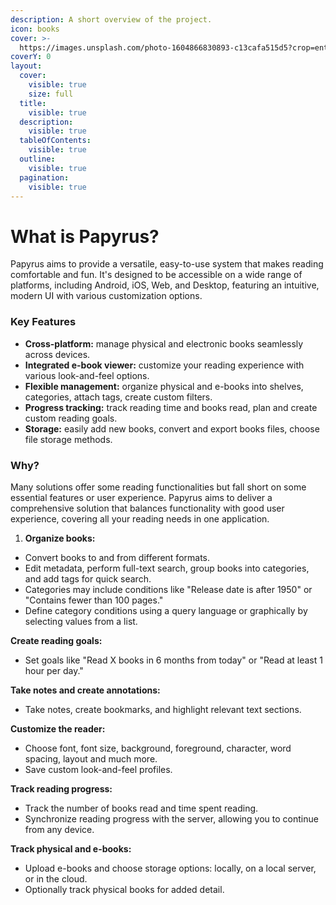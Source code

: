 ```yaml
---
description: A short overview of the project.
icon: books
cover: >-
  https://images.unsplash.com/photo-1604866830893-c13cafa515d5?crop=entropy&cs=srgb&fm=jpg&ixid=M3wxOTcwMjR8MHwxfHNlYXJjaHwxfHxib29rc3xlbnwwfHx8fDE3MzU3NzEzODh8MA&ixlib=rb-4.0.3&q=85
coverY: 0
layout:
  cover:
    visible: true
    size: full
  title:
    visible: true
  description:
    visible: true
  tableOfContents:
    visible: true
  outline:
    visible: true
  pagination:
    visible: true
---
```


# What is Papyrus?

Papyrus aims to provide a versatile, easy-to-use system that makes reading comfortable and fun. It's designed to be accessible on a wide range of platforms, including Android, iOS, Web, and Desktop, featuring an intuitive, modern UI with various customization options.

### Key Features

* **Cross-platform:** manage physical and electronic books seamlessly across devices.
* **Integrated e-book viewer:** customize your reading experience with various look-and-feel options.
* **Flexible management:** organize physical and e-books into shelves, categories, attach tags, create custom filters.
* **Progress tracking:** track reading time and books read, plan and create custom reading goals.
* **Storage:** easily add new books, convert and export books files, choose file storage methods.

### Why?

Many solutions offer some reading functionalities but fall short on some essential features or user experience. Papyrus aims to deliver a comprehensive solution that balances functionality with good user experience, covering all your reading needs in one application.

1. **Organize books:**

* Convert books to and from different formats.
* Edit metadata, perform full-text search, group books into categories, and add tags for quick search.
* Categories may include conditions like "Release date is after 1950" or "Contains fewer than 100 pages."
* Define category conditions using a query language or graphically by selecting values from a list.

**Create reading goals:**

* Set goals like "Read X books in 6 months from today" or "Read at least 1 hour per day."

**Take notes and create annotations:**

* Take notes, create bookmarks, and highlight relevant text sections.

**Customize the reader:**

* Choose font, font size, background, foreground, character, word spacing, layout and much more.
* Save custom look-and-feel profiles.

**Track reading progress:**

* Track the number of books read and time spent reading.
* Synchronize reading progress with the server, allowing you to continue from any device.

**Track physical and e-books:**

* Upload e-books and choose storage options: locally, on a local server, or in the cloud.
* Optionally track physical books for added detail.
